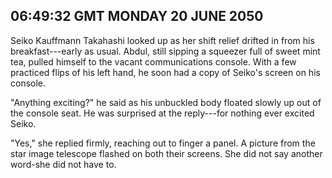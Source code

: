 ## 06:49:32 GMT MONDAY 20 JUNE 2050
Seiko Kauffmann Takahashi looked up as her shift relief drifted in from his breakfast---early as usual. Abdul, still sipping a squeezer full of sweet mint tea, pulled himself to the vacant communications console. With a few practiced flips of his left hand, he soon had a copy of Seiko's screen on his console.

"Anything exciting?" he said as his unbuckled body floated slowly up out of the console seat. He was surprised at the reply---for nothing ever excited Seiko.

"Yes," she replied firmly, reaching out to finger a panel. A picture from the star image telescope flashed on both their screens. She did not say another word-she did not have to.